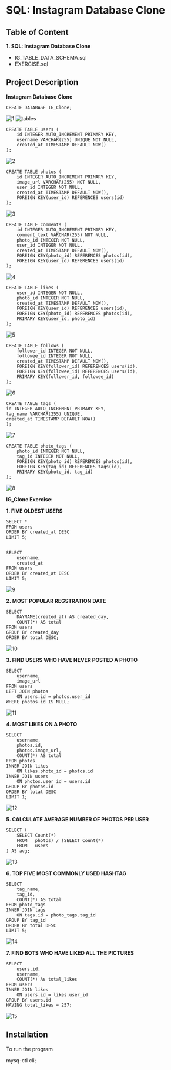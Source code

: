 
# SQL: Instagram Database Clone





## Table of Content


**1. SQL: Instagram Database Clone**
 - IG_TABLE_DATA_SCHEMA.sql
 - EXERCISE.sql
 
## Project Description

**Instagram Database Clone**

    CREATE DATABASE IG_Clone;
![1](https://user-images.githubusercontent.com/128286364/233843532-a019911d-31d5-418e-af20-ea2898697468.png)
![tables](https://user-images.githubusercontent.com/128286364/233843685-88d3f09b-5cbf-41db-9613-0ea9bbb6dab1.png)


    CREATE TABLE users (
        id INTEGER AUTO_INCREMENT PRIMARY KEY,
        username VARCHAR(255) UNIQUE NOT NULL,
        created_at TIMESTAMP DEFAULT NOW()
    );
![2](https://user-images.githubusercontent.com/128286364/233843541-dfd18280-1c48-4cb5-a207-39dac0e24ea1.png)

    CREATE TABLE photos (
        id INTEGER AUTO_INCREMENT PRIMARY KEY,
        image_url VARCHAR(255) NOT NULL,
        user_id INTEGER NOT NULL,
        created_at TIMESTAMP DEFAULT NOW(),
        FOREIGN KEY(user_id) REFERENCES users(id)
    );
![3](https://user-images.githubusercontent.com/128286364/233843548-62e32aab-fcd6-4495-9d75-738c2049cc59.png)


    CREATE TABLE comments (
        id INTEGER AUTO_INCREMENT PRIMARY KEY,
        comment_text VARCHAR(255) NOT NULL,
        photo_id INTEGER NOT NULL,
        user_id INTEGER NOT NULL,
        created_at TIMESTAMP DEFAULT NOW(),
        FOREIGN KEY(photo_id) REFERENCES photos(id),
        FOREIGN KEY(user_id) REFERENCES users(id)
    );
![4](https://user-images.githubusercontent.com/128286364/233843553-4ceed6c3-7e9d-49fb-867a-dcb5411e7631.png)

    CREATE TABLE likes (
        user_id INTEGER NOT NULL,
        photo_id INTEGER NOT NULL,
        created_at TIMESTAMP DEFAULT NOW(),
        FOREIGN KEY(user_id) REFERENCES users(id),
        FOREIGN KEY(photo_id) REFERENCES photos(id),
        PRIMARY KEY(user_id, photo_id)
    );
![5](https://user-images.githubusercontent.com/128286364/233843559-333b1d41-bd3a-4a96-839b-99edac4ba065.png)

    CREATE TABLE follows (
        follower_id INTEGER NOT NULL,
        followee_id INTEGER NOT NULL,
        created_at TIMESTAMP DEFAULT NOW(),
        FOREIGN KEY(follower_id) REFERENCES users(id),
        FOREIGN KEY(followee_id) REFERENCES users(id),
        PRIMARY KEY(follower_id, followee_id)
    );
![6](https://user-images.githubusercontent.com/128286364/233843565-9c6d943f-85eb-45c8-8b79-1859c5dc385b.png)

    CREATE TABLE tags (
    id INTEGER AUTO_INCREMENT PRIMARY KEY,
    tag_name VARCHAR(255) UNIQUE,
    created_at TIMESTAMP DEFAULT NOW()
    );
![7](https://user-images.githubusercontent.com/128286364/233843570-6e0f38a0-a8e3-4466-ac9d-e6978fdf0f06.png)


    CREATE TABLE photo_tags (
        photo_id INTEGER NOT NULL,
        tag_id INTEGER NOT NULL,
        FOREIGN KEY(photo_id) REFERENCES photos(id),
        FOREIGN KEY(tag_id) REFERENCES tags(id),
        PRIMARY KEY(photo_id, tag_id)
    );
![8](https://user-images.githubusercontent.com/128286364/233843576-c517cf27-5e51-45f2-b2d7-29859d6d4893.png)

**IG_Clone Exercise:**

**1. FIVE OLDEST USERS**

    SELECT *
    FROM users
    ORDER BY created_at DESC
    LIMIT 5;


    SELECT 
        username, 
        created_at 
    FROM users 
    ORDER BY created_at DESC 
    LIMIT 5;
![9](https://user-images.githubusercontent.com/128286364/233843590-b8b0abb7-52f6-4a30-b6f3-863734a76d29.png)

**2. MOST POPULAR REGSTRATION DATE**

    SELECT 
        DAYNAME(created_at) AS created_day,
        COUNT(*) AS total
    FROM users
    GROUP BY created_day
    ORDER BY total DESC;

![10](https://user-images.githubusercontent.com/128286364/233843604-afe9e559-598e-4eff-8b6f-2e346f120e76.png)

**3. FIND USERS WHO HAVE NEVER POSTED A PHOTO**

    SELECT 
        username,
        image_url
    FROM users
    LEFT JOIN photos
        ON users.id = photos.user_id
    WHERE photos.id IS NULL;
![11](https://user-images.githubusercontent.com/128286364/233843612-c7bf6621-7550-4301-9d9e-2b9352c5ca8f.png)


**4. MOST LIKES ON A PHOTO**

    SELECT 
        username,
        photos.id,
        photos.image_url, 
        COUNT(*) AS total
    FROM photos
    INNER JOIN likes
        ON likes.photo_id = photos.id
    INNER JOIN users
        ON photos.user_id = users.id
    GROUP BY photos.id
    ORDER BY total DESC
    LIMIT 1;
![12](https://user-images.githubusercontent.com/128286364/233843642-87cbbd3f-54ca-44c9-ae57-9650800458e0.png)


**5. CALCULATE AVERAGE NUMBER OF PHOTOS PER USER**

    SELECT (
        SELECT Count(*) 
        FROM   photos) / (SELECT Count(*) 
        FROM   users
    ) AS avg; 
![13](https://user-images.githubusercontent.com/128286364/233843650-8cb1fa3e-bc8c-4ea5-8756-2491029a9d08.png)


**6. TOP FIVE MOST COMMONLY USED HASHTAG**

    SELECT 
        tag_name,
        tag_id,
        COUNT(*) AS total
    FROM photo_tags   
    INNER JOIN tags
        ON tags.id = photo_tags.tag_id
    GROUP BY tag_id
    ORDER BY total DESC
    LIMIT 5;
![14](https://user-images.githubusercontent.com/128286364/233843656-b6e8c9ed-6fec-4e57-a5ad-e4fa79fd48d1.png)

**7. FIND BOTS WHO HAVE LIKED ALL THE PICTURES**

    SELECT
        users.id,
        username,
        COUNT(*) As total_likes
    FROM users
    INNER JOIN likes
        ON users.id = likes.user_id
    GROUP BY users.id
    HAVING total_likes = 257; 
![15](https://user-images.githubusercontent.com/128286364/233843675-7a816512-7865-477f-a268-65e261bd6ebb.png)
    
    
## Installation

To run the program

mysq-ctl cli;
